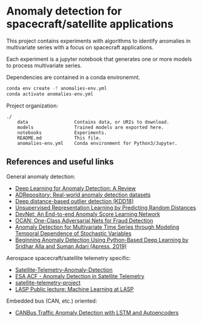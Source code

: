 # Anomaly detection for spacecraft/satellite applications

This project contains experiments with algorithms to identify anomalies in multivariate series with a focus on spacecraft applications.

Each experiment is a jupyter notebook that generates one or more models to process multivariate series.

Dependencies are contained in a conda environemnt.

~~~bash
conda env create -f anomalies-env.yml
conda activate anomalies-env.yml
~~~

Project organization:

~~~
./
    data                 Contains data, or URIs to download.
    models               Trained models are exported here.
    notebooks            Experiments.
    README.md            This file.
    anomalies-env.yml    Conda environment for Python3/Jupyter.    
~~~

## References and useful links

General anomaly detection:

- [Deep Learning for Anomaly Detection: A Review](https://arxiv.org/pdf/2007.02500.pdf)
- [ADRepository: Real-world anomaly detection datasets](https://github.com/GuansongPang/ADRepository-Anomaly-detection-datasets)
- [Deep distance-based outlier detection (KDD18)](https://github.com/GuansongPang/deep-outlier-detection)
- [Unsupervised Representation Learning by Predicting Random Distances](https://github.com/billhhh/RDP/)
- [DevNet: An End-to-end Anomaly Score Learning Network](https://github.com/GuansongPang/deviation-network)
- [OCAN: One-Class Adversarial Nets for Fraud Detection](https://github.com/PanpanZheng/OCAN)
- [Anomaly Detection for Multivariate Time Series through Modeling Temporal Dependence of Stochastic Variables](https://github.com/NetManAIOps/OmniAnomaly)
- [Beginning Anomaly Detection Using Python-Based Deep Learning by Sridhar Alla and Suman Adari (Apress, 2019)](https://github.com/Apress/beginning-anomaly-detection-using-python-based-dl)

Aerospace spacecraft/satellite telemetry specific:

- [Satellite-Telemetry-Anomaly-Detection](https://github.com/sapols/Satellite-Telemetry-Anomaly-Detection)
- [ESA ACF - Anomaly Detection in Satellite Telemetry](https://www.esa.int/gsp/ACT/coffee/2020-09-11-%20AnomalyDetection/)
- [satellite-telemetry-project](https://jovian.ai/amgd2112/satellite-telemetry-project)
- [LASP Public lecture: Machine Learning at LASP](https://www.youtube.com/watch?v=1zj5Myp-afc)

Embedded bus (CAN, etc.) oriented:

- [CANBus Traffic Anomaly Detection with LSTM and Autoencoders](https://github.com/nhorro/can-anomaly-detection)
